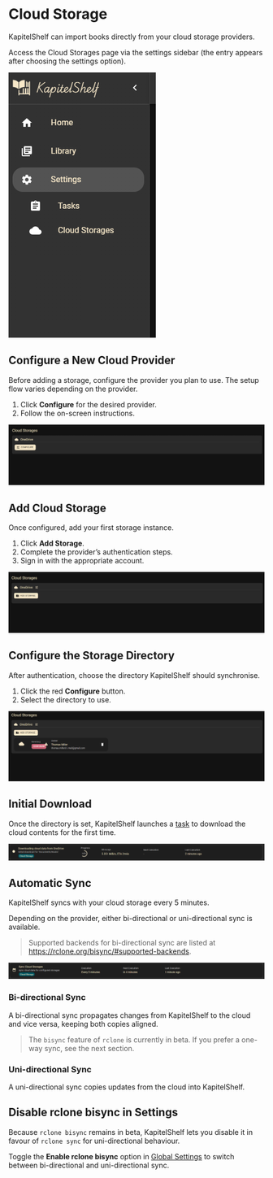 # Cloud Storage

KapitelShelf can import books directly from your cloud storage providers.

Access the Cloud Storages page via the settings sidebar (the entry appears after choosing the settings option).

![Cloud Storages Sidebar Entry](../.attachments/references/tasks/tasks_sidebar_entry.png)

## Configure a New Cloud Provider

Before adding a storage, configure the provider you plan to use. The setup flow varies depending on the provider.

1. Click **Configure** for the desired provider.
2. Follow the on-screen instructions.

![Configure Cloud](../.attachments/references/cloud_storage/configure_cloud.png)

## Add Cloud Storage

Once configured, add your first storage instance.

1. Click **Add Storage**.
2. Complete the provider’s authentication steps.
3. Sign in with the appropriate account.

![Add Cloud Storage](../.attachments/references/cloud_storage/add_cloud_storage.png)

## Configure the Storage Directory

After authentication, choose the directory KapitelShelf should synchronise.

1. Click the red **Configure** button.
2. Select the directory to use.

![Configure Directory](../.attachments/references/cloud_storage/configure_directory.png)

## Initial Download

Once the directory is set, KapitelShelf launches a [task](./tasks.md) to download the cloud contents for the first time.

![Initial Download Task](../.attachments/references/cloud_storage/initial_download_task.png)

## Automatic Sync

KapitelShelf syncs with your cloud storage every 5 minutes.

Depending on the provider, either bi-directional or uni-directional sync is available.

> Supported backends for bi-directional sync are listed at <https://rclone.org/bisync/#supported-backends>.

![Sync Storages Task](../.attachments/references/cloud_storage/sync_storages_task.png)

### Bi-directional Sync

A bi-directional sync propagates changes from KapitelShelf to the cloud and vice versa, keeping both copies aligned.

> The `bisync` feature of `rclone` is currently in beta. If you prefer a one-way sync, see the next section.

### Uni-directional Sync

A uni-directional sync copies updates from the cloud into KapitelShelf.

## Disable rclone bisync in Settings

Because `rclone bisync` remains in beta, KapitelShelf lets you disable it in favour of `rclone sync` for uni-directional behaviour.

Toggle the **Enable rclone bisync** option in [Global Settings](./global-settings.md#cloud-storage) to switch between bi-directional and uni-directional sync.
